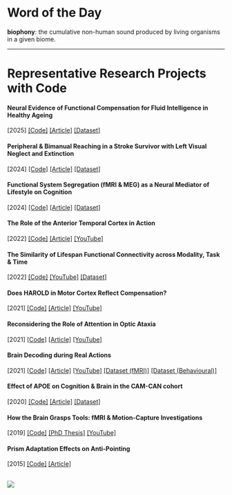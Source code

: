 # Word of the Day

**biophony**: the cumulative non-human sound produced by living organisms in a given biome.

---

# Representative Research Projects with Code

#### Neural Evidence of Functional Compensation for Fluid Intelligence in Healthy Ageing
[2025] [[Code]](https://github.com/ethanknights/Knightsetal_fMRI-Cattell-Compensation) [[Article]](https://elifesciences.org/articles/93327) [[Dataset]](https://osf.io/v7kmh/)

#### Peripheral & Bimanual Reaching in a Stroke Survivor with Left Visual Neglect and Extinction
[2024] [[Code]](https://github.com/ethanknights/neglect) [[Article]](https://www.sciencedirect.com/science/article/abs/pii/S0028393224001167) [[Dataset]](https://osf.io/q8nj6/)

#### Functional System Segregation (fMRI & MEG) as a Neural Mediator of Lifestyle on Cognition
[2024] [[Code]](https://github.com/ethanknights/functional-segregation_fMRI-MEG) [[Article]](https://www.sciencedirect.com/science/article/pii/S0197458023002713) [[Dataset]](https://camcan-archive.mrc-cbu.cam.ac.uk/dataaccess/)

#### The Role of the Anterior Temporal Cortex in Action
[2022] [[Code]](https://github.com/ethanknights/Knightsetal2021_Hand-selective) [[Article]](https://www.nature.com/articles/s41598-022-12174-9) [[YouTube]](https://www.youtube.com/watch?v=_XknZjSD-_s)

#### The Similarity of Lifespan Functional Connectivity across Modality, Task & Time
[2022] [[Code]](https://github.com/ethanknights/functional-segregation_fMRI-MEG) [[YouTube]](https://www.youtube.com/watch?v=8A5wPargFu4) [[Dataset]](https://camcan-archive.mrc-cbu.cam.ac.uk/dataaccess/)

#### Does HAROLD in Motor Cortex Reflect Compensation?
[2021] [[Code]](https://github.com/ethanknights/Knightsetal2021_HAROLD-MVB) [[Article]](https://www.jneurosci.org/content/41/45/9361) [[YouTube]](https://www.youtube.com/watch?v=qwRTZFSYjJA)

#### Reconsidering the Role of Attention in Optic Ataxia
[2021] [[Code]](https://github.com/ethanknights/Knightsetal2022_neglect-opticAtaxia) [[Article]](https://psyarxiv.com/2qjfs/) [[YouTube]](https://youtu.be/bWRoFGbKpfs)

#### Brain Decoding during Real Actions
[2021] [[Code]](https://github.com/ethanknights/Knightsetal2021_Hand-selective) [[Article]](https://www.jneurosci.org/content/41/24/5263/) [[YouTube]](https://www.youtube.com/watch?v=0UAa7IQPkjg) [[Dataset (fMRI)]](https://openneuro.org/datasets/ds003342/versions/1.0.0) [[Dataset (Behavioural)]](https://osf.io/wjnxk/) 

#### Effect of APOE on Cognition & Brain in the CAM-CAN cohort
[2020]
[[Code]](https://osf.io/ehs9n/) [[Article]](https://www.ncbi.nlm.nih.gov/pmc/articles/PMC7545750/) [[Dataset]](https://camcan-archive.mrc-cbu.cam.ac.uk/dataaccess/)

#### How the Brain Grasps Tools: fMRI & Motion-Capture Investigations
[2019] [[Code]](https://github.com/ethanknights/Knightsetal2021_Hand-selective) [[PhD Thesis]](https://ueaeprints.uea.ac.uk/id/eprint/73707/) [[YouTube]](https://www.youtube.com/watch?v=0UAa7IQPkjg)

#### Prism Adaptation Effects on Anti-Pointing
[2015] [[Code]](https://github.com/ethanknights/prisms_ego-vs-allo) [[Article]](https://researchportal.bath.ac.uk/en/publications/prism-adaptation-effects-are-not-limited-to-dorsal-visual-process)

<br>
<img src="https://hits.seeyoufarm.com/api/count/incr/badge.svg?url=https%3A%2F%2Fgithub.com%2Fethanknights1212%2Fhit-counter" />
